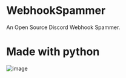 # WebhookSpammer

An Open Source Discord Webhook Spammer. 

# Made with python

![image](https://github.com/RezyW/WebhookSpammer/assets/156921238/0eac9c4e-3f88-4d4d-b8b2-9a4f4218cad4)
